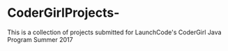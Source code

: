 # CoderGirlProjects-
This is a collection of projects submitted for LaunchCode's CoderGirl Java Program Summer 2017
